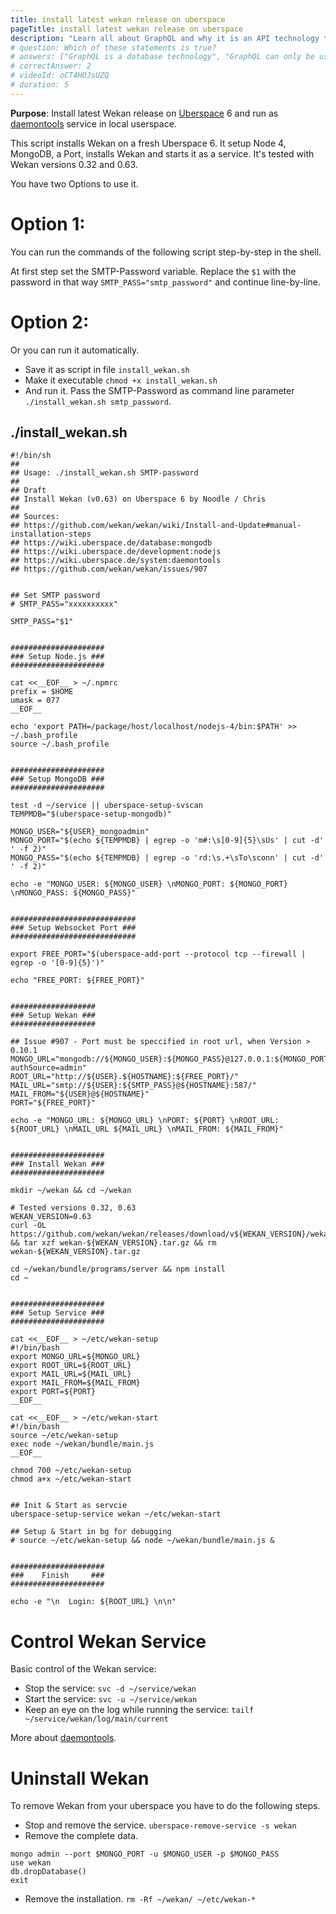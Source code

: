 ```yaml
---
title: install latest wekan release on uberspace
pageTitle: install latest wekan release on uberspace
description: "Learn all about GraphQL and why it is an API technology that's superior to REST. It is not only for React & Javascript developers but can be used for any API."
# question: Which of these statements is true?
# answers: ["GraphQL is a database technology", "GraphQL can only be used together with SQL", "GraphQL was invented by Facebook", "GraphQL was developed by Netflix and Coursera"]
# correctAnswer: 2
# videoId: oCT4HOJsUZQ
# duration: 5
---
```


**Purpose**: Install latest Wekan release on [Uberspace](https://uberspace.de/) 6 and run as [daemontools](https://cr.yp.to/daemontools/faq/create.html) service in local userspace.

This script installs Wekan on a fresh Uberspace 6. It setup Node 4, MongoDB, a Port, installs Wekan and starts it as a service. It's tested with Wekan versions 0.32 and 0.63. 

You have two Options to use it.

# Option 1:
You can run the commands of the following script step-by-step in the shell. 

At first step set the SMTP-Password variable. Replace the `$1` with the password in that way `SMTP_PASS="smtp_password"` and continue line-by-line.

# Option 2:
Or you can run it automatically.
* Save it as script in file `install_wekan.sh`
* Make it executable `chmod +x install_wekan.sh` 
* And run it. Pass the SMTP-Password as command line parameter `./install_wekan.sh smtp_password`. 

## ./install_wekan.sh
```
#!/bin/sh
## 
## Usage: ./install_wekan.sh SMTP-password
##
## Draft
## Install Wekan (v0.63) on Uberspace 6 by Noodle / Chris
## 
## Sources: 
## https://github.com/wekan/wekan/wiki/Install-and-Update#manual-installation-steps
## https://wiki.uberspace.de/database:mongodb
## https://wiki.uberspace.de/development:nodejs
## https://wiki.uberspace.de/system:daemontools
## https://github.com/wekan/wekan/issues/907


## Set SMTP password
# SMTP_PASS="xxxxxxxxxx"

SMTP_PASS="$1"


#####################
### Setup Node.js ###
#####################

cat <<__EOF__ > ~/.npmrc
prefix = $HOME
umask = 077
__EOF__

echo 'export PATH=/package/host/localhost/nodejs-4/bin:$PATH' >> ~/.bash_profile
source ~/.bash_profile


#####################
### Setup MongoDB ###
#####################

test -d ~/service || uberspace-setup-svscan
TEMPMDB="$(uberspace-setup-mongodb)"

MONGO_USER="${USER}_mongoadmin"
MONGO_PORT="$(echo ${TEMPMDB} | egrep -o 'm#:\s[0-9]{5}\sUs' | cut -d' ' -f 2)"
MONGO_PASS="$(echo ${TEMPMDB} | egrep -o 'rd:\s.+\sTo\sconn' | cut -d' ' -f 2)"

echo -e "MONGO_USER: ${MONGO_USER} \nMONGO_PORT: ${MONGO_PORT} \nMONGO_PASS: ${MONGO_PASS}"


############################
### Setup Websocket Port ###
############################

export FREE_PORT="$(uberspace-add-port --protocol tcp --firewall | egrep -o '[0-9]{5}')"

echo "FREE_PORT: ${FREE_PORT}"


###################
### Setup Wekan ###
###################

## Issue #907 - Port must be speccified in root url, when Version > 0.10.1
MONGO_URL="mongodb://${MONGO_USER}:${MONGO_PASS}@127.0.0.1:${MONGO_PORT}/wekan?authSource=admin"
ROOT_URL="http://${USER}.${HOSTNAME}:${FREE_PORT}/"
MAIL_URL="smtp://${USER}:${SMTP_PASS}@${HOSTNAME}:587/"
MAIL_FROM="${USER}@${HOSTNAME}"
PORT="${FREE_PORT}"

echo -e "MONGO_URL: ${MONGO_URL} \nPORT: ${PORT} \nROOT_URL: ${ROOT_URL} \nMAIL_URL ${MAIL_URL} \nMAIL_FROM: ${MAIL_FROM}"


#####################
### Install Wekan ###
#####################

mkdir ~/wekan && cd ~/wekan

# Tested versions 0.32, 0.63
WEKAN_VERSION=0.63
curl -OL https://github.com/wekan/wekan/releases/download/v${WEKAN_VERSION}/wekan-${WEKAN_VERSION}.tar.gz && tar xzf wekan-${WEKAN_VERSION}.tar.gz && rm wekan-${WEKAN_VERSION}.tar.gz

cd ~/wekan/bundle/programs/server && npm install
cd ~


#####################
### Setup Service ###
#####################

cat <<__EOF__ > ~/etc/wekan-setup
#!/bin/bash
export MONGO_URL=${MONGO_URL}
export ROOT_URL=${ROOT_URL}
export MAIL_URL=${MAIL_URL}
export MAIL_FROM=${MAIL_FROM}
export PORT=${PORT}
__EOF__

cat <<__EOF__ > ~/etc/wekan-start
#!/bin/bash
source ~/etc/wekan-setup
exec node ~/wekan/bundle/main.js
__EOF__

chmod 700 ~/etc/wekan-setup
chmod a+x ~/etc/wekan-start


## Init & Start as servcie
uberspace-setup-service wekan ~/etc/wekan-start

## Setup & Start in bg for debugging
# source ~/etc/wekan-setup && node ~/wekan/bundle/main.js &


#####################
###    Finish     ###
#####################

echo -e "\n  Login: ${ROOT_URL} \n\n"
```

# Control Wekan Service
Basic control of the Wekan service:
* Stop the service: `svc -d ~/service/wekan`
* Start the service: `svc -u ~/service/wekan`
* Keep an eye on the log while running the service: `tailf ~/service/wekan/log/main/current`

More about [daemontools](https://cr.yp.to/daemontools/faq/create.html).


# Uninstall Wekan
To remove Wekan from your uberspace you have to do the following steps.
* Stop and remove the service. 
`uberspace-remove-service -s wekan`
* Remove the complete data. 
```
mongo admin --port $MONGO_PORT -u $MONGO_USER -p $MONGO_PASS
use wekan
db.dropDatabase()
exit
```
* Remove the installation. 
`rm -Rf ~/wekan/ ~/etc/wekan-*`
